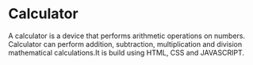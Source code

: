 # Calculator
A calculator is a device that performs arithmetic operations on numbers. Calculator can perform addition, subtraction, multiplication and division mathematical calculations.It is build using HTML, CSS and JAVASCRIPT.
